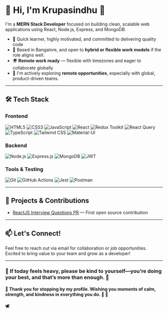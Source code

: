 # 🙏 Hi, I'm Krupasindhu 👋

I'm a **MERN Stack Developer** focused on building clean, scalable web applications using React, Node.js, Express, and MongoDB.

- 🚀 Quick learner, highly motivated, and committed to delivering quality code
- 📍 Based in Bangalore, and open to **hybrid or flexible work models** if the role aligns well.  
- 🌍 **Remote work ready** — flexible with timezones and eager to collaborate globally  
- 💼 I'm actively exploring **remote opportunities**, especially with global, product-driven teams.  
  
---

## 🛠️ Tech Stack

### Frontend
![HTML5](https://img.shields.io/badge/-HTML5-E34F26?style=flat&logo=html5&logoColor=white)
![CSS3](https://img.shields.io/badge/-CSS3-1572B6?style=flat&logo=css3&logoColor=white)
![JavaScript](https://img.shields.io/badge/-JavaScript-F7DF1E?style=flat&logo=javascript&logoColor=black)
![React](https://img.shields.io/badge/-React-20232A?style=flat&logo=react) 
![Redux Toolkit](https://img.shields.io/badge/-Redux_Toolkit-764ABC?style=flat&logo=redux) 
![React Query](https://img.shields.io/badge/-React_Query-FF4154?style=flat&logo=reactquery) 
![TypeScript](https://img.shields.io/badge/-TypeScript-3178C6?style=flat&logo=typescript) 
![Tailwind CSS](https://img.shields.io/badge/-Tailwind_CSS-06B6D4?style=flat&logo=tailwind-css) 
![Material-UI](https://img.shields.io/badge/-Material_UI-0081CB?style=flat&logo=material-ui) 

### Backend
![Node.js](https://img.shields.io/badge/-Node.js-43853D?style=flat&logo=node.js) 
![Express.js](https://img.shields.io/badge/-Express-000000?style=flat&logo=express) 
![MongoDB](https://img.shields.io/badge/-MongoDB-47A248?style=flat&logo=mongodb) 
![JWT](https://img.shields.io/badge/-JWT-000000?style=flat&logo=jsonwebtokens) 

### Tools & Testing
![Git](https://img.shields.io/badge/-Git-F05032?style=flat&logo=git) 
![GitHub Actions](https://img.shields.io/badge/-GitHub_Actions-2088FF?style=flat&logo=githubactions) 
![Jest](https://img.shields.io/badge/-Jest-C21325?style=flat&logo=jest) 
![Postman](https://img.shields.io/badge/-Postman-FF6C37?style=flat&logo=postman) 

---

## 🚀 Projects & Contributions

- [ReactJS Interview Questions PR](https://github.com/sudheerj/reactjs-interview-questions/pull/361) — First open source contribution  
---

## 📫 Let's Connect!

Feel free to reach out via email for collaboration or job opportunities.  
Excited to bring value to your team and grow as a developer!

---

### 💖 If today feels heavy, please be kind to yourself—you’re doing your best, and that’s more than enough. 🦚
#### 🌼 Thank you for stopping by my profile. Wishing you moments of calm, strength, and kindness in everything you do. 🤗  🙏
🕊️
      

<!--
**krupsKSM/krupsKSM** is a ✨ _special_ ✨ repository because its `README.md` (this file) appears on your GitHub profile.

Here are some ideas to get you started:

- 🔭 I’m currently working on ...
- 🌱 I’m currently learning ...
- 👯 I’m looking to collaborate on ...
- 🤔 I’m looking for help with ...
- 💬 Ask me about ...
- 📫 How to reach me: ...
- 😄 Pronouns: ...
- ⚡ Fun fact: ...
-->
